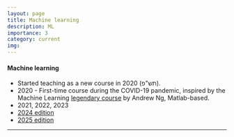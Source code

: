 ```yaml
---
layout: page
title: Machine learning
description: ML
importance: 3
category: current
img:
---
```


#### Machine learning

* Started teaching as a new course in 2020 (תש"פ).
* 2020 - First-time course during the COVID-19 pandemic, inspired by the Machine Learning [legendary course](https://www.youtube.com/playlist?list=PL2qEL_7r0QISbIq8G5ywDv8go0EVr5bky) by Andrew Ng, Matlab-based.
* 2021, 2022, 2023
* [2024 edition](/suppl/ml/ml2024)
* [2025 edition](/suppl/ml/ml2025)

---
